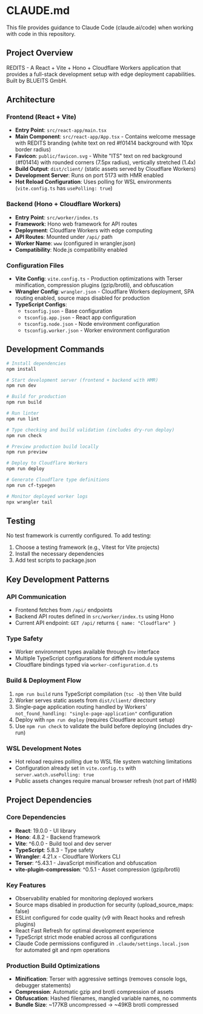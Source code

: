 # CLAUDE.md

This file provides guidance to Claude Code (claude.ai/code) when working with code in this repository.

## Project Overview

REDITS - A React + Vite + Hono + Cloudflare Workers application that provides a full-stack development setup with edge deployment capabilities. Built by BLUEITS GmbH.

## Architecture

### Frontend (React + Vite)
- **Entry Point**: `src/react-app/main.tsx`
- **Main Component**: `src/react-app/App.tsx` - Contains welcome message with REDITS branding (white text on red #f01414 background with 10px border radius)
- **Favicon**: `public/favicon.svg` - White "ITS" text on red background (#f01414) with rounded corners (7.5px radius), vertically stretched (1.4x)
- **Build Output**: `dist/client/` (static assets served by Cloudflare Workers)
- **Development Server**: Runs on port 5173 with HMR enabled
- **Hot Reload Configuration**: Uses polling for WSL environments (`vite.config.ts` has `usePolling: true`)

### Backend (Hono + Cloudflare Workers)
- **Entry Point**: `src/worker/index.ts`
- **Framework**: Hono web framework for API routes
- **Deployment**: Cloudflare Workers with edge computing
- **API Routes**: Mounted under `/api/` path
- **Worker Name**: `www` (configured in wrangler.json)
- **Compatibility**: Node.js compatibility enabled

### Configuration Files
- **Vite Config**: `vite.config.ts` - Production optimizations with Terser minification, compression plugins (gzip/brotli), and obfuscation
- **Wrangler Config**: `wrangler.json` - Cloudflare Workers deployment, SPA routing enabled, source maps disabled for production
- **TypeScript Configs**: 
  - `tsconfig.json` - Base configuration
  - `tsconfig.app.json` - React app configuration
  - `tsconfig.node.json` - Node environment configuration
  - `tsconfig.worker.json` - Worker environment configuration

## Development Commands

```bash
# Install dependencies
npm install

# Start development server (frontend + backend with HMR)
npm run dev

# Build for production
npm run build

# Run linter
npm run lint

# Type checking and build validation (includes dry-run deploy)
npm run check

# Preview production build locally
npm run preview

# Deploy to Cloudflare Workers
npm run deploy

# Generate Cloudflare type definitions
npm run cf-typegen

# Monitor deployed worker logs
npx wrangler tail
```

## Testing

No test framework is currently configured. To add testing:
1. Choose a testing framework (e.g., Vitest for Vite projects)
2. Install the necessary dependencies
3. Add test scripts to package.json

## Key Development Patterns

### API Communication
- Frontend fetches from `/api/` endpoints
- Backend API routes defined in `src/worker/index.ts` using Hono
- Current API endpoint: `GET /api/` returns `{ name: "Cloudflare" }`

### Type Safety
- Worker environment types available through `Env` interface
- Multiple TypeScript configurations for different module systems
- Cloudflare bindings typed via `worker-configuration.d.ts`

### Build & Deployment Flow
1. `npm run build` runs TypeScript compilation (`tsc -b`) then Vite build
2. Worker serves static assets from `dist/client/` directory
3. Single-page application routing handled by Workers' `not_found_handling: "single-page-application"` configuration
4. Deploy with `npm run deploy` (requires Cloudflare account setup)
5. Use `npm run check` to validate the build before deploying (includes dry-run)

### WSL Development Notes
- Hot reload requires polling due to WSL file system watching limitations
- Configuration already set in `vite.config.ts` with `server.watch.usePolling: true`
- Public assets changes require manual browser refresh (not part of HMR)

## Project Dependencies

### Core Dependencies
- **React**: 19.0.0 - UI library
- **Hono**: 4.8.2 - Backend framework
- **Vite**: ^6.0.0 - Build tool and dev server
- **TypeScript**: 5.8.3 - Type safety
- **Wrangler**: 4.21.x - Cloudflare Workers CLI
- **Terser**: ^5.43.1 - JavaScript minification and obfuscation
- **vite-plugin-compression**: ^0.5.1 - Asset compression (gzip/brotli)

### Key Features
- Observability enabled for monitoring deployed workers
- Source maps disabled in production for security (upload_source_maps: false)
- ESLint configured for code quality (v9 with React hooks and refresh plugins)
- React Fast Refresh for optimal development experience
- TypeScript strict mode enabled across all configurations
- Claude Code permissions configured in `.claude/settings.local.json` for automated git and npm operations

### Production Build Optimizations
- **Minification**: Terser with aggressive settings (removes console logs, debugger statements)
- **Compression**: Automatic gzip and brotli compression of assets
- **Obfuscation**: Hashed filenames, mangled variable names, no comments
- **Bundle Size**: ~177KB uncompressed → ~49KB brotli compressed